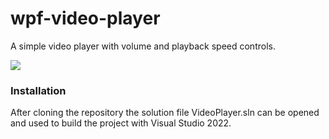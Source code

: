 # wpf-video-player

A simple video player with volume and playback speed controls.

<img src="https://i.imgur.com/woOxV5w.png"/>

### Installation
After cloning the repository the solution file VideoPlayer.sln can be opened and used to build the project with Visual Studio 2022.
